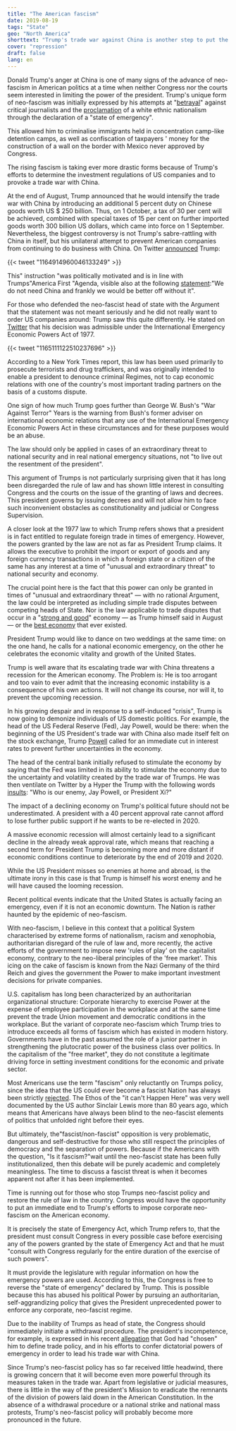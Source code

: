 ```yaml
---
title: "The American fascism"
date: 2019-08-19
tags: "State"
geo: "North America"
shorttext: "Trump's trade war against China is another step to put the US democracy to death."
cover: "repression"
draft: false
lang: en
---
```


Donald Trump's anger at China is one of many signs of the advance of neo-fascism in American politics at a time when neither Congress nor the courts seem interested in limiting the power of the president. Trump's unique form of neo-fascism was initially expressed by his attempts at "[betrayal](https://www.nytimes.com/2018/09/07/us/politics/trump-investigation-times-op-ed.html "Trump Wants Attorney General to Investigate Source of Anonymous Times Op-Ed")" against critical journalists and the [proclamation](https://www.nytimes.com/2019/02/15/us/politics/national-emergency-trump.html "Trump Declares a National Emergency, and Provokes a Constitutional Clash") of a white ethnic nationalism through the declaration of a "state of emergency".

This allowed him to criminalise immigrants held in concentration camp-like detention camps, as well as confiscation of taxpayers ' money for the construction of a wall on the border with Mexico never approved by Congress.

The rising fascism is taking ever more drastic forms because of Trump's efforts to determine the investment regulations of US companies and to provoke a trade war with China.

At the end of August, Trump announced that he would intensify the trade war with China by introducing an additional 5 percent duty on Chinese goods worth US $ 250 billion. Thus, on 1 October, a tax of 30 per cent will be achieved, combined with special taxes of 15 per cent on further imported goods worth 300 billion US dollars, which came into force on 1 September.  Nevertheless, the biggest controversy is not Trump's sabre-rattling with China in itself, but his unilateral attempt to prevent American companies from continuing to do business with China. On Twitter [announced](https://www.vox.com/2019/8/24/20830954/trade-war-donald-trump-china-hereby-order-us-companies-tariffs-economic-powers-act-1977 "Trump 'ordered' US companies out of China. Despite claiming otherwise, he can’t do that.") Trump:

{{< tweet "1164914960046133249" >}}

This" instruction "was politically motivated and is in line with Trumps"America First "Agenda, visible also at the following [statement](https://www.nytimes.com/2019/08/23/business/china-tariffs-trump.html?fbclid=IwAR2GzgRUPUc4bQQeUTGL7pP0OcgFuaD9kqNxnejj7FSFzVy2aGSFaP7zS28 "Trump Says He Will Raise Existing Tariffs on Chinese Goods to 30%"):"We do not need China and frankly we would be better off without it".

For those who defended the neo-fascist head of state with the Argument that the statement was not meant seriously and he did not really want to order US companies around: Trump saw this quite differently. He stated on [Twitter](https://www.nytimes.com/2019/08/24/world/europe/trump-g7-summit.html?action=click&module=Top%20Stories&pgtype=Homepage&login=email&auth=login-email "Trump Asserts He Can Force U.S. Companies to Leave China") that his decision was admissible under the International Emergency Economic Powers Act of 1977.

{{< tweet "1165111122510237696" >}}

According to a New York Times report, this law has been used primarily to prosecute terrorists and drug traffickers, and was originally intended to enable a president to denounce criminal Regimes, not to cap economic relations with one of the country's most important trading partners on the basis of a customs dispute.

One sign of how much Trump goes further than George W. Bush's "War Against Terror" Years is the warning from Bush's former adviser on international economic relations that any use of the International Emergency Economic Powers Act in these circumstances and for these purposes would be an abuse.

The law should only be applied in cases of an extraordinary threat to national security and in real national emergency situations, not "to live out the resentment of the president". 

This argument of Trumps is not particularly surprising given that it has long been disregarded the rule of law and has shown little interest in consulting Congress and the courts on the issue of the granting of laws and decrees. This president governs by issuing decrees and will not allow him to face such inconvenient obstacles as constitutionality and judicial or Congress Supervision.

A closer look at the 1977 law to which Trump refers shows that a president is in fact entitled to regulate foreign trade in times of emergency. However, the powers granted by the law are not as far as President Trump claims. It allows the executive to prohibit the import or export of goods and any foreign currency transactions in which a foreign state or a citizen of the same has any interest at a time of "unusual and extraordinary threat" to national security and economy.

The crucial point here is the fact that this power can only be granted in times of "unusual and extraordinary threat" — with no rational Argument, the law could be interpreted as including simple trade disputes between competing heads of State. Nor is the law applicable to trade disputes that occur in a "[strong and good](https://www.treasury.gov/resource-center/sanctions/Documents/ieepa.pdf "International Emergency Economic Powers")" economy — as Trump himself said in August — or the [best economy](https://www.nytimes.com/2019/08/23/us/politics/trump-economy-trade.html "A Gyrating Economy, and Trump’s Volatile Approach to It, Raise Alarms") that ever existed.

President Trump would like to dance on two weddings at the same time: on the one hand, he calls for a national economic emergency, on the other he celebrates the economic vitality and growth of the United States.

Trump is well aware that its escalating trade war with China threatens a recession for the American economy. The Problem is: He is too arrogant and too vain to ever admit that the increasing economic instability is a consequence of his own actions. It will not change its course, nor will it, to prevent the upcoming recession.

In his growing despair and in response to a self-induced "crisis", Trump is now going to demonize individuals of US domestic politics. For example, the head of the US Federal Reserve (Fed), Jay Powell, would be there: when the beginning of the US President's trade war with China also made itself felt on the stock exchange, Trump [Powell](https://www.nytimes.com/2019/08/23/business/powell-fed-interest-rates-trump.html "Powell Highlights Fed’s Limits. Trump Labels Him an 'Enemy'") called for an immediate cut in interest rates to prevent further uncertainties in the economy.

The head of the central bank initially refused to stimulate the economy by saying that the Fed was limited in its ability to stimulate the economy due to the uncertainty and volatility created by the trade war of Trumps. He was then ventilate on Twitter by a Hyper the Trump with the following words [insults](https://www.forbes.com/sites/yuwahedrickwong/2019/07/19/cheap-credit-and-lack-of-competition-gums-up-the-u-s-economy/#708409cf50c7 "Trump Says U.S. Economy Is 'Best It Has Ever Been,' But Facts Tell A Different Story"): "Who is our enemy, Jay Powell, or President Xi?"

The impact of a declining economy on Trump's political future should not be underestimated. A president with a 40 percent approval rate cannot afford to lose further public support if he wants to be re-elected in 2020.

A massive economic recession will almost certainly lead to a significant decline in the already weak approval rate, which means that reaching a second term for President Trump is becoming more and more distant if economic conditions continue to deteriorate by the end of 2019 and 2020.

While the US President misses so enemies at home and abroad, is the ultimate irony in this case is that Trump is himself his worst enemy and he will have caused the looming recession.

Recent political events indicate that the United States is actually facing an emergency, even if it is not an economic downturn. The Nation is rather haunted by the epidemic of neo-fascism.

With neo-fascism, I believe in this context that a political System characterised by extreme forms of nationalism, racism and xenophobia, authoritarian disregard of the rule of law and, more recently, the active efforts of the government to impose new 'rules of play' on the capitalist economy, contrary to the neo-liberal principles of the 'free market'. This icing on the cake of fascism is known from the Nazi Germany of the third Reich and gives the government the Power to make important investment decisions for private companies.

U.S. capitalism has long been characterized by an authoritarian organizational structure: Corporate hierarchy to exercise Power at the expense of employee participation in the workplace and at the same time prevent the trade Union movement and democratic conditions in the workplace. But the variant of corporate neo-fascism which Trump tries to introduce exceeds all forms of fascism which has existed in modern history. Governments have in the past assumed the role of a junior partner in strengthening the plutocratic power of the business class over politics. In the capitalism of the "free market", they do not constitute a legitimate driving force in setting investment conditions for the economic and private sector.

Most Americans use the term "fascism" only reluctantly on Trumps policy, since the idea that the US could ever become a fascist Nation has always been strictly [rejected](https://www.politico.com/magazine/story/2018/03/01/no-fascism-cant-happen-here-217092 "No, Fascism Can’t Happen Here"). The Ethos of the "it can't Happen Here" was very well documented by the US author Sinclair Lewis more than 80 years ago, which means that Americans have always been blind to the neo-fascist elements of politics that unfolded right before their eyes.

But ultimately, the"fascist/non-fascist" opposition is very problematic, dangerous and self-destructive for those who still respect the principles of democracy and the separation of powers. Because if the Americans with the question, "Is it fascism?"wait until the neo-fascist state has been fully institutionalized, then this debate will be purely academic and completely meaningless. The time to discuss a fascist threat is when it becomes apparent not after it has been implemented.

Time is running out for those who stop Trumps neo-fascist policy and restore the rule of law in the country. Congress would have the opportunity to put an immediate end to Trump's efforts to impose corporate neo-fascism on the American economy.

It is precisely the state of Emergency Act, which Trump refers to, that the president must consult Congress in every possible case before exercising any of the powers granted by the state of Emergency Act and that he must "consult with Congress regularly for the entire duration of the exercise of such powers".

It must provide the legislature with regular information on how the emergency powers are used. According to this, the Congress is free to reverse the "state of emergency" declared by Trump. This is possible because this has abused his political Power by pursuing an authoritarian, self-aggrandizing policy that gives the President unprecedented power to enforce any corporate, neo-fascist regime.

Due to the inability of Trumps as head of state, the Congress should immediately initiate a withdrawal procedure. The president's incompetence, for example, is expressed in his recent [allegation](https://www.apnews.com/1d71ff7857c8493d96082703609749b8 "The 'chosen one'? Trump says never mind") that God had "chosen" him to define trade policy, and in his efforts to confer dictatorial powers of emergency in order to lead his trade war with China.

Since Trump's neo-fascist policy has so far received little headwind, there is growing concern that it will become even more powerful through its measures taken in the trade war. Apart from legislative or judicial measures, there is little in the way of the president's Mission to eradicate the remnants of the division of powers laid down in the American Constitution. In the absence of a withdrawal procedure or a national strike and national mass protests, Trump's neo-fascist policy will probably become more pronounced in the future.
